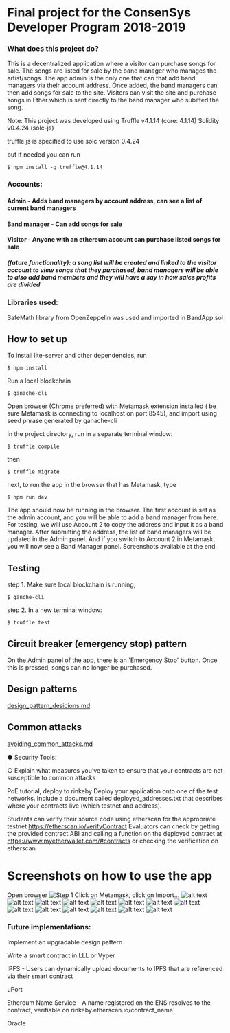 # Final project for the ConsenSys Developer Program 2018-2019
### What does this project do?

This is a decentralized application where a visitor can purchase songs for sale. The songs are listed for sale by the band manager who manages the artist/songs. The app admin is the only one that can that add band managers via their account address. Once added, the band managers can then add songs for sale to the site. Visitors can visit the site and purchase songs in Ether which is sent directly to the band manager who subitted the song.  

Note: This project was developed using Truffle v4.1.14 (core: 4.1.14) Solidity v0.4.24 (solc-js)

truffle.js is specified to use solc version 0.4.24

but if needed you can run 

    $ npm install -g truffle@4.1.14
        
       
### Accounts:
#### Admin - Adds band managers by account address, can see a list of current band managers
#### Band manager - Can add songs for sale
#### Visitor - Anyone with an ethereum account can purchase listed songs for sale
##### (future functionality): a song list will be created and linked to the visitor account to view songs that they purchased, band managers will be able to also add band members and they will have a say in how sales profits are divided

### Libraries used:
SafeMath library from OpenZeppelin was used and imported in BandApp.sol

## How to set up

To install lite-server and other dependencies, run

    $ npm install
Run a local blockchain
    
    $ ganache-cli

Open browser (Chrome preferred) with Metamask extension installed ( be sure Metamask is connecting to localhost on port 8545), and import using seed phrase generated by ganache-cli

In the project directory, run in a separate terminal window: 

    $ truffle compile
then

    $ truffle migrate
next, to run the app in the browser that has Metamask, type

    $ npm run dev

The app should now be running in the browser. The first account is set as the admin account, and you will be able to add a band manager from here. For testing, we will use Account 2 to copy the address and input it as a band manager. After submitting the address, the list of band managers will be updated in the Admin panel. And if you switch to Account 2 in Metamask, you will now see a Band Manager panel. Screenshots available at the end.



## Testing
step 1. Make sure local blockchain is running, 

    $ ganche-cli

step 2. In a new terminal window:

    $ truffle test

 

## Circuit breaker (emergency stop) pattern
On the Admin panel of the app, there is an 'Emergency Stop' button. Once this is pressed, songs can no longer be purchased.

## Design patterns
[design_pattern_desicions.md](..//master/design_pattern_desicions.md)

## Common attacks
[avoiding_common_attacks.md](..//master/avoiding_common_attacks.md)

●          Security Tools:

○          Explain what measures you’ve taken to ensure that your contracts are not susceptible to common attacks

PoE tutorial, deploy to rinkeby
   Deploy your application onto one of the test networks. Include a document called deployed_addresses.txt that describes where your contracts live (which testnet and address).

   Students can verify their source code using etherscan for the appropriate testnet https://etherscan.io/verifyContract 
    Evaluators can check by getting the provided contract ABI and calling a function on the deployed contract at https://www.myetherwallet.com/#contracts or checking the verification on etherscan

# Screenshots on how to use the app
Open browser
![Step 1](screenshots/3.png "Open browser")
Click on Metamask, click on Import...
![alt text](screenshots/4.png "Click on Metamask, click on Import...")
![alt text](screenshots/5.png "A new tab may open, scroll down and click Import...")
![alt text](screenshots/6.png "Paste seed phrase from ganache-cli, enter password and click")
![alt text](screenshots/7.png "Metamask may prompt with a Connect request")
![alt text](screenshots/8.png "The Band App loads and shows the admin panel")
![alt text](screenshots/9.png "Let's get an account address to input. Go to Metamask to switch to Account 2")
![alt text](screenshots/10.png "Select Account 2")
![alt text](screenshots/11.png "Select Account 2")
![alt text](screenshots/12.png "Once selected, you can click on the address to copy to the clipboard")
![alt text](screenshots/13.png "Paste the address into the input box. Pressing submit will update the band manager list")
![alt text](screenshots/14.png "Now if you switch to Account 2, you will see a band manager panel and you can add a song for sale")
![alt text](screenshots/15.png "Change to Account 3. This will serve as a visitor account. Notice the account balances")
![alt text](screenshots/16.png "You can now see a song for purchase. Click BUY")
![alt text](screenshots/17.png "You can see funds have been transferred from Account 3 to Account 2")



### Future implementations:

   Implement an upgradable design pattern
   
   Write a smart contract in LLL or Vyper

IPFS -   Users can dynamically upload documents to IPFS that are referenced via their smart contract

uPort

Ethereum Name Service -   A name registered on the ENS resolves to the contract, verifiable on rinkeby.etherscan.io/contract_name

Oracle
